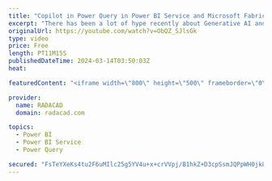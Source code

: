 ```yaml
---
title: "Copilot in Power Query in Power BI Service and Microsoft Fabric Dataflow Gen2"
excerpt: "There has been a lot of hype recently about Generative AI and Copilot in Microsoft. Microsoft Fabric incorporates many of those features, and one of the areas it has been added to is the Dataflow Gen2 in Microsoft Fabric, or we can also call it Power Query in Power BI Service Dataflows. In this article"
originalUrl: https://youtube.com/watch?v=ObQZ_SJlsGk
type: video
price: Free
length: PT11M15S
publishedDateTime: 2024-03-14T03:50:03Z
heat: 

featuredContent: "<iframe width=\"800\" height=\"500\" frameborder=\"0\" src=\"https://www.youtube.com/embed/ObQZ_SJlsGk\" allow=\"accelerometer; autoplay; encrypted-media; gyroscope; picture-in-picture\" allowfullscreen></iframe>"

provider:
  name: RADACAD
  domain: radacad.com

topics:
  - Power BI
  - Power BI Service
  - Power Query

secured: "FsTeYXeKs4tu2F6uMIlc25g5YV4u+x+crVVpj/B1hkZ+D3cpSsmJQPpWH0jk8gwRzWGQGkTdPAwDG/nPSInTPBLkiuO/vwovsUUjafqQGOQFyMKur8IY0aoXH3haKdbNwLahvXFAWHWAuY4TwKUQc6l0Yj3rD6jooDtzFC6L9u9fu6O+8C8ctGk0IDw8aehQ1QVRT2NMB/DzGJJ+rMmx0jeSywbmGzvGwH52f6gMkIsW24fhnf3OGkMTaKXAAJQzA8zC47HcyXTgaWuR/T2o9ZBgrJ+ya8BTeoBvWp0UJEkSUrSldQ79kn3oX0VZ4NH7vseBalF7XHhSxCVRlGcWj6NTKNrfsCw4RaG9pF6B5rEwn6883B3BgtVidFycJTEi7z//9AQbyCDKOseovluEgEegbaaFflWcO8+kQiB5FJs=;BIVz+oA5Z1fevzcUWGDPQA=="
---
```


